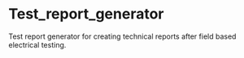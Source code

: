# Test_report_generator
Test report generator for creating technical reports after field based electrical testing.
